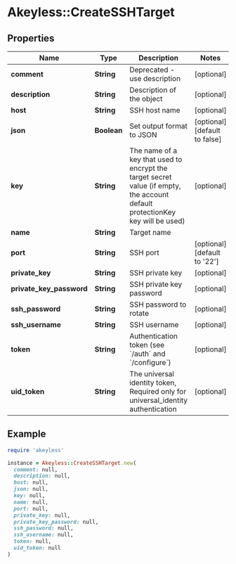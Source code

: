 # Akeyless::CreateSSHTarget

## Properties

| Name | Type | Description | Notes |
| ---- | ---- | ----------- | ----- |
| **comment** | **String** | Deprecated - use description | [optional] |
| **description** | **String** | Description of the object | [optional] |
| **host** | **String** | SSH host name | [optional] |
| **json** | **Boolean** | Set output format to JSON | [optional][default to false] |
| **key** | **String** | The name of a key that used to encrypt the target secret value (if empty, the account default protectionKey key will be used) | [optional] |
| **name** | **String** | Target name |  |
| **port** | **String** | SSH port | [optional][default to &#39;22&#39;] |
| **private_key** | **String** | SSH private key | [optional] |
| **private_key_password** | **String** | SSH private key password | [optional] |
| **ssh_password** | **String** | SSH password to rotate | [optional] |
| **ssh_username** | **String** | SSH username | [optional] |
| **token** | **String** | Authentication token (see &#x60;/auth&#x60; and &#x60;/configure&#x60;) | [optional] |
| **uid_token** | **String** | The universal identity token, Required only for universal_identity authentication | [optional] |

## Example

```ruby
require 'akeyless'

instance = Akeyless::CreateSSHTarget.new(
  comment: null,
  description: null,
  host: null,
  json: null,
  key: null,
  name: null,
  port: null,
  private_key: null,
  private_key_password: null,
  ssh_password: null,
  ssh_username: null,
  token: null,
  uid_token: null
)
```

